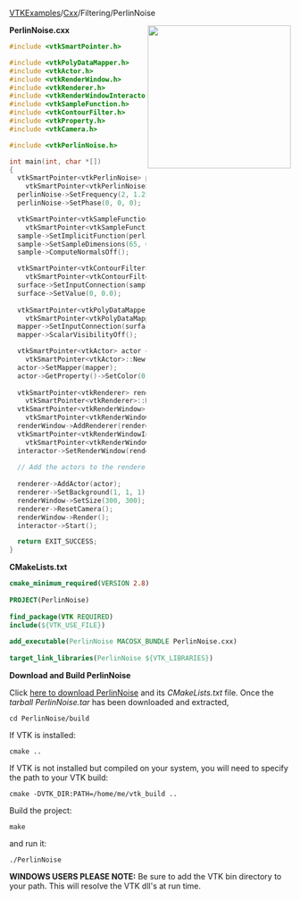 [VTKExamples](/index/)/[Cxx](/Cxx)/Filtering/PerlinNoise

<img align="right" src="https://github.com/lorensen/VTKExamples/blob/gh-pages/Testing/Baseline/Filtering/TestPerlinNoise.png?raw=true" width="256" />

**PerlinNoise.cxx**
```c++
#include <vtkSmartPointer.h>

#include <vtkPolyDataMapper.h>
#include <vtkActor.h>
#include <vtkRenderWindow.h>
#include <vtkRenderer.h>
#include <vtkRenderWindowInteractor.h>
#include <vtkSampleFunction.h>
#include <vtkContourFilter.h>
#include <vtkProperty.h>
#include <vtkCamera.h>

#include <vtkPerlinNoise.h>

int main(int, char *[])
{
  vtkSmartPointer<vtkPerlinNoise> perlinNoise =
    vtkSmartPointer<vtkPerlinNoise>::New();
  perlinNoise->SetFrequency(2, 1.25, 1.5);
  perlinNoise->SetPhase(0, 0, 0);

  vtkSmartPointer<vtkSampleFunction> sample =
    vtkSmartPointer<vtkSampleFunction>::New();
  sample->SetImplicitFunction(perlinNoise);
  sample->SetSampleDimensions(65, 65, 20);
  sample->ComputeNormalsOff();

  vtkSmartPointer<vtkContourFilter> surface =
    vtkSmartPointer<vtkContourFilter>::New();
  surface->SetInputConnection(sample->GetOutputPort());
  surface->SetValue(0, 0.0);
  
  vtkSmartPointer<vtkPolyDataMapper> mapper =
    vtkSmartPointer<vtkPolyDataMapper>::New();
  mapper->SetInputConnection(surface->GetOutputPort());
  mapper->ScalarVisibilityOff();

  vtkSmartPointer<vtkActor> actor =
    vtkSmartPointer<vtkActor>::New();
  actor->SetMapper(mapper);
  actor->GetProperty()->SetColor(0.2, 0.4, 0.6);
  
  vtkSmartPointer<vtkRenderer> renderer =
    vtkSmartPointer<vtkRenderer>::New();
  vtkSmartPointer<vtkRenderWindow> renderWindow =
    vtkSmartPointer<vtkRenderWindow>::New();
  renderWindow->AddRenderer(renderer);
  vtkSmartPointer<vtkRenderWindowInteractor> interactor =
    vtkSmartPointer<vtkRenderWindowInteractor>::New();
  interactor->SetRenderWindow(renderWindow);
  
  // Add the actors to the renderer, set the background and size
  
  renderer->AddActor(actor);
  renderer->SetBackground(1, 1, 1);
  renderWindow->SetSize(300, 300);
  renderer->ResetCamera();
  renderWindow->Render();
  interactor->Start();

  return EXIT_SUCCESS;
}
```
**CMakeLists.txt**
```cmake
cmake_minimum_required(VERSION 2.8)
 
PROJECT(PerlinNoise)
 
find_package(VTK REQUIRED)
include(${VTK_USE_FILE})
 
add_executable(PerlinNoise MACOSX_BUNDLE PerlinNoise.cxx)
 
target_link_libraries(PerlinNoise ${VTK_LIBRARIES})
```

**Download and Build PerlinNoise**

Click [here to download PerlinNoise](https://github.com/lorensen/VTKWikiExamplesTarballs/raw/master/PerlinNoise.tar) and its *CMakeLists.txt* file.
Once the *tarball PerlinNoise.tar* has been downloaded and extracted,
```
cd PerlinNoise/build 
```
If VTK is installed:
```
cmake ..
```
If VTK is not installed but compiled on your system, you will need to specify the path to your VTK build:
```
cmake -DVTK_DIR:PATH=/home/me/vtk_build ..
```
Build the project:
```
make
```
and run it:
```
./PerlinNoise
```
**WINDOWS USERS PLEASE NOTE:** Be sure to add the VTK bin directory to your path. This will resolve the VTK dll's at run time.

